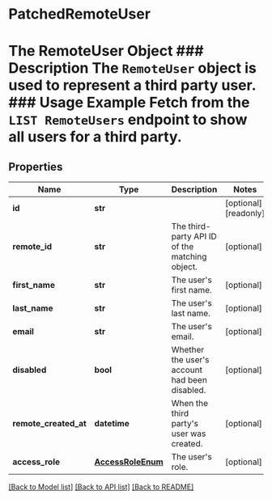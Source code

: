 # PatchedRemoteUser

# The RemoteUser Object ### Description The `RemoteUser` object is used to represent a third party user.  ### Usage Example Fetch from the `LIST RemoteUsers` endpoint to show all users for a third party.
## Properties
Name | Type | Description | Notes
------------ | ------------- | ------------- | -------------
**id** | **str** |  | [optional] [readonly] 
**remote_id** | **str** | The third-party API ID of the matching object. | [optional] 
**first_name** | **str** | The user&#39;s first name. | [optional] 
**last_name** | **str** | The user&#39;s last name. | [optional] 
**email** | **str** | The user&#39;s email. | [optional] 
**disabled** | **bool** | Whether the user&#39;s account had been disabled. | [optional] 
**remote_created_at** | **datetime** | When the third party&#39;s user was created. | [optional] 
**access_role** | [**AccessRoleEnum**](AccessRoleEnum.md) | The user&#39;s role. | [optional] 

[[Back to Model list]](../README.md#documentation-for-models) [[Back to API list]](../README.md#documentation-for-api-endpoints) [[Back to README]](../README.md)


